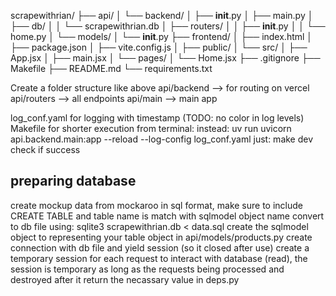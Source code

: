 scrapewithrian/
├── api/
│   └── backend/
│       ├── __init__.py
│       ├── main.py
│       ├── db/
│       │   └── scrapewithrian.db
│       ├── routers/
│       │   ├── __init__.py
│       │   └── home.py
│       └── models/
│           └── __init__.py
├── frontend/
│   ├── index.html
│   ├── package.json
│   ├── vite.config.js
│   ├── public/
│   └── src/
│       ├── App.jsx
│       ├── main.jsx
│       └── pages/
│           └── Home.jsx
├── .gitignore
├── Makefile
├── README.md
└── requirements.txt


Create a folder structure like above
api/backend --> for routing on vercel
api/routers --> all endpoints
api/main --> main app

log_conf.yaml for logging with timestamp (TODO: no color in log levels)
Makefile for shorter execution from terminal:
    instead: uv run uvicorn api.backend.main:app --reload --log-config log_conf.yaml
    just: make dev
check if success

## preparing database
create mockup data from mockaroo in sql format, make sure to include CREATE TABLE and table name is match with sqlmodel object name
convert to db file using:
    sqlite3 scrapewithrian.db < data.sql
create the sqlmodel object to representing your table object in api/models/products.py
create connection with db file and yield session (so it closed after use)
create a temporary session for each request to interact with database (read), the session is temporary as long as the requests being processed and destroyed after it return the necassary value in deps.py

